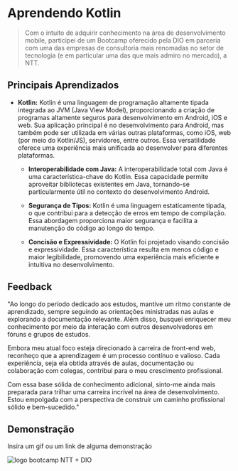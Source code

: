 # Aprendendo Kotlin

> Com o intuito de adquirir conhecimento na área de desenvolvimento mobile, participei de um Bootcamp oferecido pela DIO em parceria com uma das empresas de consultoria mais renomadas no setor de tecnologia (e em particular uma das que mais admiro no mercado), a NTT.

## Principais Aprendizados

* **Kotlin:**
    Kotlin é uma linguagem de programação altamente tipada integrada ao JVM (Java View Model), proporcionando a criação de programas altamente seguros para desenvolvimento em Android, iOS e web. Sua aplicação principal é no desenvolvimento para Android, mas também pode ser utilizada em várias outras plataformas, como iOS, web (por meio do Kotlin/JS), servidores, entre outros. Essa versatilidade oferece uma experiência mais unificada ao desenvolver para diferentes plataformas.

    * **Interoperabilidade com Java:**
        A interoperabilidade total com Java é uma característica-chave do Kotlin. Essa capacidade permite aproveitar bibliotecas existentes em Java, tornando-se particularmente útil no contexto do desenvolvimento Android.

    * **Segurança de Tipos:**
        Kotlin é uma linguagem estaticamente tipada, o que contribui para a detecção de erros em tempo de compilação. Essa abordagem proporciona maior segurança e facilita a manutenção do código ao longo do tempo.

    * **Concisão e Expressividade:**
        O Kotlin foi projetado visando concisão e expressividade. Essa característica resulta em menos código e maior legibilidade, promovendo uma experiência mais eficiente e intuitiva no desenvolvimento.

## Feedback

"Ao longo do período dedicado aos estudos, mantive um ritmo constante de aprendizado, sempre seguindo as orientações ministradas nas aulas e explorando a documentação relevante. Além disso, busquei enriquecer meu conhecimento por meio da interação com outros desenvolvedores em fóruns e grupos de estudos.

Embora meu atual foco esteja direcionado à carreira de front-end web, reconheço que a aprendizagem é um processo contínuo e valioso. Cada experiência, seja ela obtida através de aulas, documentação ou colaboração com colegas, contribui para o meu crescimento profissional.

Com essa base sólida de conhecimento adicional, sinto-me ainda mais preparada para trilhar uma carreira incrível na área de desenvolvimento. Estou empolgada com a perspectiva de construir um caminho profissional sólido e bem-sucedido."

## Demonstração

Insira um gif ou um link de alguma demonstração

![logo bootcamp NTT + DIO](https://github.com/MichellyNonatto/Learn_Kotlin/assets/101263547/f0d9d288-b898-48e7-9d6c-65b99e483474)


